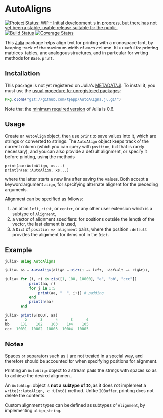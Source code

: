 # AutoAligns

[![Project Status: WIP – Initial development is in progress, but there has not yet been a stable, usable release suitable for the public.](http://www.repostatus.org/badges/latest/wip.svg)](http://www.repostatus.org/#wip)
[![Build Status](https://travis-ci.org/tpapp/AutoAligns.jl.svg?branch=master)](https://travis-ci.org/tpapp/AutoAligns.jl)
[![Coverage Status](https://coveralls.io/repos/github/tpapp/AutoAligns.jl/badge.svg?branch=master&bust=1)](https://coveralls.io/github/tpapp/AutoAligns.jl?branch=master)

This [Julia](https://julialang.org) package helps align text for printing with a monospace font, by keeping track of the maximum width of each column. It is useful for printing matrices, tables, and analogous structures, and in particular for writing methods for `Base.print`.

## Installation

This package is not yet registered on Julia's [METADATA.jl](https://github.com/JuliaLang/METADATA.jl/).
To install it, you must use the [usual procedure for unregistered packages](https://docs.julialang.org/en/stable/manual/packages/#Installing-Unregistered-Packages-1):

```julia
Pkg.clone("git://github.com/tpapp/AutoAligns.jl.git")
```

Note that the [minimum required version](https://github.com/tpapp/AutoAligns.jl/blob/master/REQUIRE) of Julia is 0.6.

## Usage

Create an `AutoAlign` object, then use `print` to save values into it, which are strings or converted to strings. The `AutoAlign` object keeps track of the current column (which you can query with `position`, but that is rarely necessary), and you can also provide a default alignment, or specify it before printing, using the methods
```{julia,eval=false}
print(aa::AutoAlign, xs...)
println(aa::AutoAlign, xs...)
```
where the latter starts a new line after saving the values. Both accept a keyword argument `align`, for specifying alternate alignent for the preceding arguments.

Alignment can be specified as follows:

1. an atom `left`, `right`, or `center`, or any other user extension which is a subtype of `Alignment`,
2. a vector of alignment specifiers: for positions outside the length of the vector, the last element is used,
3. a `Dict` of `position => alignment` pairs, where the position `:default` provides the alignment for items not in the `Dict`.

## Example

````julia
julia> using AutoAligns

julia> aa = AutoAlign(align = Dict(1 => left, :default => right));

julia> for (i, r) in zip([1, 100, 10000], "a", "bb", "ccc"])
           print(aa, r)
           for j in 1:5
               print(aa, "  ", i+j) # padding
           end
           println(aa)
       end

julia> print(STDOUT, aa)
a        2      3      4      5      6
bb     101    102    103    104    105
ccc  10001  10002  10003  10004  10005
````

## Notes

Spaces or separators such as `|` are not treated in a special way, and therefore should be accounted for when specifying positions for alignment.

Printing an `AutoAlign` object to a stream pads the strings with spaces so as to achieve the desired alignment.

An `AutoAlign` object is **not a subtype of `IO`,** as it does not implement a `write(::AutoAlign, x::UInt8)` method. Unlike `IOBuffer`, printing does not delete the contents.

Custom alignment types can be defined as subtypes of `Alignment`, by implementing `align_string`.
